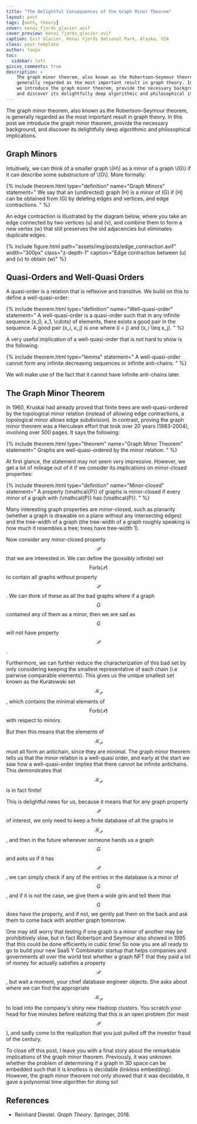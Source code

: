 ```yaml
---
title: "The Delightful Consequences of the Graph Minor Theorem"
layout: post
tags: [math, theory]
cover: kenai_fjords_glacier.avif
cover_preview: kenai_fjords_glacier.avif
caption: Exit Glacier, Kenai Fjords National Park, Alaska, USA
class: post-template
author: fanpu
toc:
  sidebar: left 
giscus_comments: true
description: >
    The graph minor theorem, also known as the Robertson–Seymour theorem, is
    generally regarded as the most important result in graph theory. In this post
    we introduce the graph minor theorem, provide the necessary background,
    and discover its delightfully deep algorithmic and philosophical implications.
---
```


The graph minor theorem, also known as the Robertson–Seymour theorem, is generally regarded as the most important result in graph theory. 
In this post we introduce the graph minor theorem, provide the necessary background,
and discover its delightfully deep algorithmic and philosophical implications.

## Graph Minors

<div>
Intuitively, we can think of a smaller graph \(H\) as a minor of a graph \(G\)
if it can describe some substructure of \(G\). More formally:
</div>


{% include theorem.html 
  type="definition"
  name="Graph Minors"
  statement="
    We say that an (undirected) graph \(H\) is a minor of \(G\) if \(H\) can be
    obtained from \(G\) by deleting edges and vertices, and edge contractions.
  "
%}

An edge contraction is illustrated by the diagram below, where you take an
edge connected by two vertices \(u\) and \(v\), and combine them to form a
new vertex \(w\) that still preserves the old adjacencies but eliminates
duplicate edges.

{% include figure.html 
  path="assets/img/posts/edge_contraction.avif" 
  width="300px"
  class="z-depth-1" 
  caption="Edge contraction between \(u\) and \(v\) to obtain \(w\)"
%}

## Quasi-Orders and Well-Quasi Orders
A quasi-order is a relation that is reflexive and transitive.
We build on this to define a well-quasi-order:

{% include theorem.html 
  type="definition"
  name="Well-quasi-order"
  statement="
    A well-quasi-order is a quasi-order such that in any infinite sequence \(x_0, x_1, \cdots\) of elements, there exists a good pair in the sequence. 
    A good pair \(x_i, x_j\) is one where \(i < j\) and \(x_i \leq x_j\). 
  "
%}

A very useful implication of a well-quasi-order that is not hard to show is the following:

{% include theorem.html 
  type="lemma"
  statement="
    A well-quasi-order cannot form any infinite decreasing sequences or
    infinite anti-chains.
  "
%}

We will make use of the fact that it cannot have infinite anti-chains later.

## The Graph Minor Theorem
In 1960, Kruskal had already proved that finite trees are well-quasi-ordered by the topological minor relation (instead of allowing edge contractions, a topological minor allows edge subdivision). 
In contrast, proving the graph minor theorem was a Herculean effort that took over 20 years (1983-2004), involving over 500 pages. It says the following:

{% include theorem.html 
  type="theorem"
  name="Graph Minor Theorem"
  statement="
    Graphs are well-quasi-ordered by the minor relation.
  "
%}

At first glance, the statement may not seem very impressive. However, we get a lot of mileage out of it if we consider its implications on minor-closed properties:

{% include theorem.html 
  type="definition"
  name="Minor-closed"
  statement="
    A property \(\mathcal{P}\) of graphs is minor-closed if every minor of a graph with \(\mathcal{P}\) has \(\mathcal{P}\).
  "
%}

Many interesting graph properties are minor-closed, such as planarity (whether a graph is drawable on a plane without any intersecting edges) and the tree-width of a graph (the tree-width of a graph roughly speaking is how much it resembles a tree; trees have tree-width 1).

Now consider any minor-closed property $$ \mathcal{P} $$ that we are interested in.
We can define the (possibly infinite) set $$\mathsf{Forb(\mathcal{P})} $$ to contain all graphs without property $$\mathcal{P}$$. We can think of these as all the bad graphs
where if a graph $$G$$ contained any of them as a minor, then we are sad as $$G$$ will not have property $$\mathcal{P}$$. 

Furthermore, we can further reduce the characterization of this bad set by only
considering keeping the smallest representative of each chain (i.e pairwise
comparable elements). This gives us the unique smallest set known as the
Kuratowski set $$\mathcal{K}_\mathcal{P} $$, which contains the minimal
elements of $$\mathsf{Forb(\mathcal{P})} $$ with respect to minors.

But then this means that the elements of $$\mathcal{K}_\mathcal{P} $$ must all form an antichain, since they are minimal. The graph minor theorem tells us that the minor
relation is a well-quasi order, and early at the start we saw how a well-quasi-order implies that there cannot be infinite antichains. This demonstrates that $$\mathcal{K}_\mathcal{P} $$ is in fact finite!

This is delightful news for us, because it means that for any graph property $$\mathcal{P}$$
of interest, we only need to keep a finite database of all the graphs in $$\mathcal{K}_\mathcal{P} $$, and then in the future whenever someone hands us a graph $$G$$ and asks
us if it has $$\mathcal{P}$$, we can simply check if any of the entries in the database is a minor of $$G$$, and if it is not the case, we give them a wide grin and tell them that
$$ G $$ does have the property, and if not, we gently pat them on the back and ask them to come back with another graph tomorrow.

One may still worry that testing if one graph is a minor of another may be prohibitively slow,
but in fact Robertson and Seymour also showed in 1995 that this could be done efficiently in cubic time! So now you are all ready to go to build your new SaaS Y Combinator startup that helps companies and governments all over the world test whether a graph NFT that they paid a lot of money for actually satisfies a property $$ \mathcal{P} $$, but wait a moment, your chief database engineer objects. She asks about where we can find the appropriate $$\mathcal{K}_\mathcal{P} $$ to load into the company's shiny new Hadoop clusters. You scratch your head for five minutes before realizing that this is an open problem (for most $$\mathcal{P} $$), and sadly come to the realization that you just pulled off the investor fraud of the century.

To close off this post, I leave you with a final story about the remarkable implications of the graph minor theorem. Previously, it was unknown whether the problem of determining if a graph in 3D space can be embedded such that it is knotless is decidable (linkless embedding). However, the graph minor theorem not only showed that it was decidable, it gave a polynomial time algorithm for doing so!

## References
- Reinhard Diestel. *Graph Theory*. Springer, 2018.